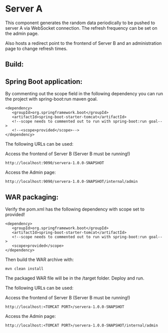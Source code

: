# Server A

This component generates the random data periodically to be pushed to
server A via WebSocket connection. The refresh frequency can be set on
the admin page.

Also hosts a redirect point to the frontend of Server B and an
administration page to change refresh times.

Build:
--

Spring Boot application:
--

By commenting out the scope field in the following dependency you can run
the project with spring-boot:run maven goal. 

    <dependency>
       <groupId>org.springframework.boot</groupId>
       <artifactId>spring-boot-starter-tomcat</artifactId>
       <!--scope needs to commented out to run with spring-boot:run goal-->
       <!--<scope>provided</scope>-->
    </dependency>

The following URLs can be used:

Access the frontend of Server B (Server B must be running!)

    http://localhost:9090/servera-1.0.0-SNAPSHOT

Access the Admin page:

    http://localhost:9090/servera-1.0.0-SNAPSHOT/internal/admin

WAR packaging:
--

Verify the pom.xml has the following dependency with scope set to provided!

    <dependency>
       <groupId>org.springframework.boot</groupId>
       <artifactId>spring-boot-starter-tomcat</artifactId>
       <!--scope needs to commented out to run with spring-boot:run goal-->
       <scope>provided</scope>
    </dependency>

Then build the WAR archive with:

    mvn clean install
    
The packaged WAR file will be in the /target folder. Deploy and run.

The following URLs can be used:

Access the frontend of Server B (Server B must be running!)

    http://localhost:<TOMCAT PORT>/servera-1.0.0-SNAPSHOT

Access the Admin page:

    http://localhost:<TOMCAT PORT>/servera-1.0.0-SNAPSHOT/internal/admin
